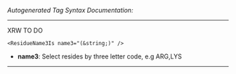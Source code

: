_Autogenerated Tag Syntax Documentation:_

---
XRW TO DO

```
<ResidueName3Is name3="(&string;)" />
```

-   **name3**: Select resides by three letter code, e.g ARG,LYS

---
